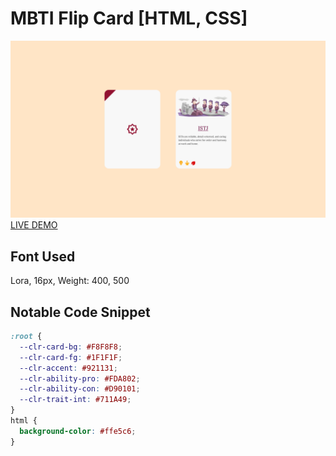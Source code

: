 # MBTI Flip Card [HTML, CSS]

![Flip Card](figma-01.png)
[LIVE DEMO](https://rad-malabi-9c9f5a.netlify.app)

## Font Used

Lora, 16px, Weight: 400, 500

## Notable Code Snippet

```css
:root {
  --clr-card-bg: #F8F8F8;
  --clr-card-fg: #1F1F1F;
  --clr-accent: #921131;
  --clr-ability-pro: #FDA802;
  --clr-ability-con: #D90101;
  --clr-trait-int: #711A49;
}
html {
  background-color: #ffe5c6;
}
```
